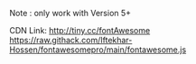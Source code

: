 Note : only work with Version 5+

CDN Link: http://tiny.cc/fontAwesome                                                                                                                                                 
          https://raw.githack.com/Iftekhar-Hossen/fontawesomepro/main/fontawesome.js
